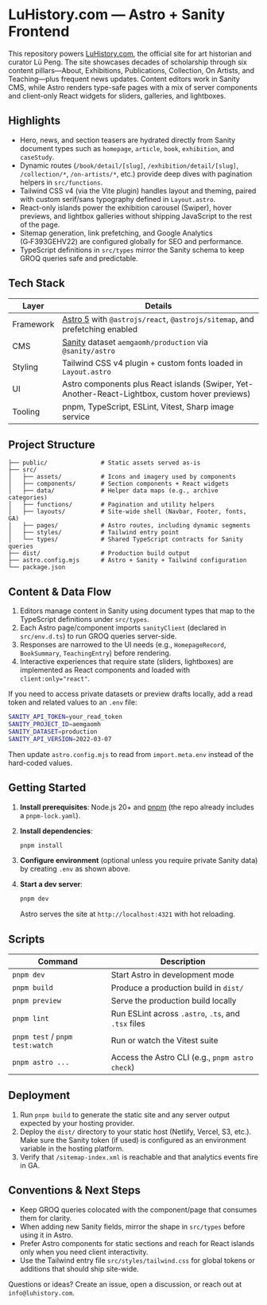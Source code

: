 # LuHistory.com — Astro + Sanity Frontend

This repository powers [LuHistory.com](https://luhistory.com), the official site for art historian and curator Lü Peng. The site showcases decades of scholarship through six content pillars—About, Exhibitions, Publications, Collection, On Artists, and Teaching—plus frequent news updates. Content editors work in Sanity CMS, while Astro renders type-safe pages with a mix of server components and client-only React widgets for sliders, galleries, and lightboxes.

## Highlights

- Hero, news, and section teasers are hydrated directly from Sanity document types such as `homepage`, `article`, `book`, `exhibition`, and `caseStudy`.
- Dynamic routes (`/book/detail/[slug]`, `/exhibition/detail/[slug]`, `/collection/*`, `/on-artists/*`, etc.) provide deep dives with pagination helpers in `src/functions`.
- Tailwind CSS v4 (via the Vite plugin) handles layout and theming, paired with custom serif/sans typography defined in `Layout.astro`.
- React-only islands power the exhibition carousel (Swiper), hover previews, and lightbox galleries without shipping JavaScript to the rest of the page.
- Sitemap generation, link prefetching, and Google Analytics (G‑F393GEHV22) are configured globally for SEO and performance.
- TypeScript definitions in `src/types` mirror the Sanity schema to keep GROQ queries safe and predictable.

## Tech Stack

| Layer | Details |
| --- | --- |
| Framework | [Astro 5](https://astro.build) with `@astrojs/react`, `@astrojs/sitemap`, and prefetching enabled |
| CMS | [Sanity](https://www.sanity.io/) dataset `aemgaomh/production` via `@sanity/astro` |
| Styling | Tailwind CSS v4 plugin + custom fonts loaded in `Layout.astro` |
| UI | Astro components plus React islands (Swiper, Yet-Another-React-Lightbox, custom hover previews) |
| Tooling | pnpm, TypeScript, ESLint, Vitest, Sharp image service |

## Project Structure

```text
├── public/               # Static assets served as-is
├── src/
│   ├── assets/           # Icons and imagery used by components
│   ├── components/       # Section components + React widgets
│   ├── data/             # Helper data maps (e.g., archive categories)
│   ├── functions/        # Pagination and utility helpers
│   ├── layouts/          # Site-wide shell (Navbar, Footer, fonts, GA)
│   ├── pages/            # Astro routes, including dynamic segments
│   ├── styles/           # Tailwind entry point
│   └── types/            # Shared TypeScript contracts for Sanity queries
├── dist/                 # Production build output
├── astro.config.mjs      # Astro + Sanity + Tailwind configuration
└── package.json
```

## Content & Data Flow

1. Editors manage content in Sanity using document types that map to the TypeScript definitions under `src/types`.
2. Each Astro page/component imports `sanityClient` (declared in `src/env.d.ts`) to run GROQ queries server-side.
3. Responses are narrowed to the UI needs (e.g., `HomepageRecord`, `BookSummary`, `TeachingEntry`) before rendering.
4. Interactive experiences that require state (sliders, lightboxes) are implemented as React components and loaded with `client:only="react"`.

If you need to access private datasets or preview drafts locally, add a read token and related values to an `.env` file:

```bash
SANITY_API_TOKEN=your_read_token
SANITY_PROJECT_ID=aemgaomh
SANITY_DATASET=production
SANITY_API_VERSION=2022-03-07
```

Then update `astro.config.mjs` to read from `import.meta.env` instead of the hard-coded values.

## Getting Started

1. **Install prerequisites**: Node.js 20+ and [pnpm](https://pnpm.io) (the repo already includes a `pnpm-lock.yaml`).
2. **Install dependencies**:

   ```bash
   pnpm install
   ```

3. **Configure environment** (optional unless you require private Sanity data) by creating `.env` as shown above.
4. **Start a dev server**:

   ```bash
   pnpm dev
   ```

   Astro serves the site at `http://localhost:4321` with hot reloading.

## Scripts

| Command | Description |
| --- | --- |
| `pnpm dev` | Start Astro in development mode |
| `pnpm build` | Produce a production build in `dist/` |
| `pnpm preview` | Serve the production build locally |
| `pnpm lint` | Run ESLint across `.astro`, `.ts`, and `.tsx` files |
| `pnpm test` / `pnpm test:watch` | Run or watch the Vitest suite |
| `pnpm astro ...` | Access the Astro CLI (e.g., `pnpm astro check`) |

## Deployment

1. Run `pnpm build` to generate the static site and any server output expected by your hosting provider.
2. Deploy the `dist/` directory to your static host (Netlify, Vercel, S3, etc.). Make sure the Sanity token (if used) is configured as an environment variable in the hosting platform.
3. Verify that `/sitemap-index.xml` is reachable and that analytics events fire in GA.

## Conventions & Next Steps

- Keep GROQ queries colocated with the component/page that consumes them for clarity.
- When adding new Sanity fields, mirror the shape in `src/types` before using it in Astro.
- Prefer Astro components for static sections and reach for React islands only when you need client interactivity.
- Use the Tailwind entry file `src/styles/tailwind.css` for global tokens or additions that should ship site-wide.

Questions or ideas? Create an issue, open a discussion, or reach out at `info@luhistory.com`.
